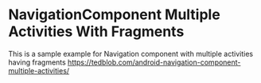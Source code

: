 # NavigationComponent Multiple Activities With Fragments

This is a sample example for Navigation component with multiple activities having fragments
https://tedblob.com/android-navigation-component-multiple-activities/

